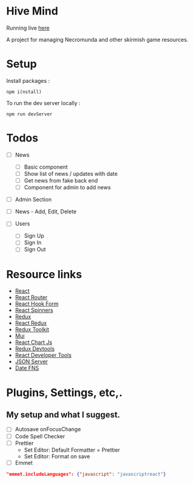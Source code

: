 # Hive Mind

Running live [here](https://hivemind-ley1.onrender.com/)

A project for managing Necromunda and other skirmish game resources.

# Setup

Install packages :

```
npm i(nstall)
```

To run the dev server locally :

```
npm run devServer
```

# Todos

- [ ] News

  - [ ] Basic component
  - [ ] Show list of news / updates with date
  - [ ] Get news from fake back end
  - [ ] Component for admin to add news

- [ ] Admin Section
- [ ] News - Add, Edit, Delete

- [ ] Users
  - [ ] Sign Up
  - [ ] Sign In
  - [ ] Sign Out

# Resource links

- [React](https://reactjs.org/)
- [React Router](https://reactrouter.com)
- [React Hook Form](https://react-hook-form.com/)
- [React Spinners](https://www.davidhu.io/react-spinners/)
- [Redux](https://redux.js.org/)
- [React Redux](https://react-redux.js.org/)
- [Redux Toolkit](https://redux-toolkit.js.org/)
- [Mui](https://mui.com/)
- [React Chart Js](https://github.com/reactchartjs/react-chartjs-2)
- [Redux Devtools](https://github.com/reduxjs/redux-devtools)
- [React Developer Tools](https://chrome.google.com/webstore/detail/react-developer-tools/fmkadmapgofadopljbjfkapdkoienihi?hl=en)
- [JSON Server](https://github.com/typicode/json-server)
- [Date FNS](https://date-fns.org)

# Plugins, Settings, etc,.

## My setup and what I suggest.

- [ ] Autosave onFocusChange
- [ ] Code Spell Checker
- [ ] Prettier
  - Set Editor: Default Formatter = Prettier
  - Set Editor: Format on save
- [ ] Emmet

```json
"emmet.includeLanguages": {"javascript": "javascriptreact"}
```
